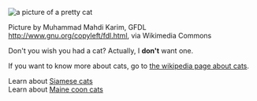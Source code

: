 ![a picture of a pretty cat](https://upload.wikimedia.org/wikipedia/commons/thumb/e/ee/Domestic_cat_felis_catus.jpg/256px-Domestic_cat_felis_catus.jpg)

Picture by Muhammad Mahdi Karim, GFDL <http://www.gnu.org/copyleft/fdl.html>, via Wikimedia Commons

Don't you wish you had a cat? Actually, I **don't** want one.

If you want to know more about cats, go to [the wikipedia page about cats](https://en.wikipedia.org/wiki/Cat).

Learn about [Siamese cats](siamese)<br/>
Learn about [Maine coon cats](maine)
